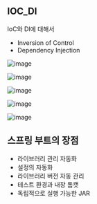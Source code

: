 ## IOC_DI
IoC와 DI에 대해서
- Inversion of Control
- Dependency Injection

![image](https://user-images.githubusercontent.com/45898428/188488112-bf0426a3-d2ee-44d7-882c-64f369b91f0b.png)

![image](https://user-images.githubusercontent.com/45898428/188488176-21d83627-bf7c-4b85-8d45-e419903de313.png)

![image](https://user-images.githubusercontent.com/45898428/188488207-8d808f8d-b3b6-46dc-9e8f-1f24627d9828.png)

![image](https://user-images.githubusercontent.com/45898428/188488254-2a102d9c-7363-48ec-a05f-c1bf61cd432d.png)

![image](https://user-images.githubusercontent.com/45898428/188488318-9483e392-5c4f-43d9-83a3-6b1990ace759.png)

## 스프링 부트의 장점
- 라이브러리 관리 자동화 
- 설정의 자동화
- 라이브러리 버전 자동 관리
- 테스트 환경과 내장 톰캣
- 독립적으로 실행 가능한 JAR
